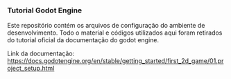 ### Tutorial Godot Engine

Este repositório contém os arquivos de configuração do ambiente de desenvolvimento.
Todo o material e códigos utilizados aqui foram retirados do tutorial oficial da documentação do godot engine.

Link da documentação: https://docs.godotengine.org/en/stable/getting_started/first_2d_game/01.project_setup.html

